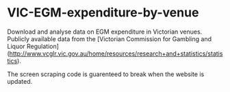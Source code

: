 VIC-EGM-expenditure-by-venue
============================

Download and analyse data on EGM expenditure in Victorian venues. Publicly available data from the [Victorian Commission for Gambling and Liquor Regulation] (http://www.vcglr.vic.gov.au/home/resources/research+and+statistics/statistics).

The screen scraping code is guarenteed to break when the website is updated.


